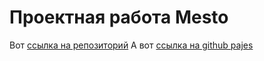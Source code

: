 # Проектная работа Mesto

Вот [ссылка на репозиторий](https://github.com/Forlupa/mesto-project-ff)
А вот [ссылка на github pajes](https://forlupa.github.io/mesto-project-ff) 

